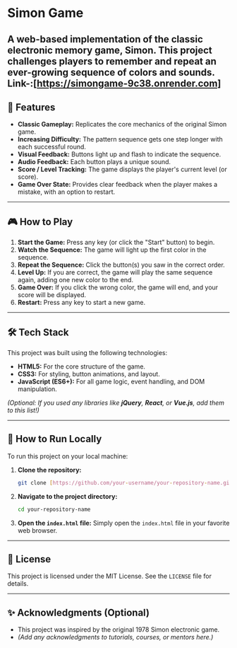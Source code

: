# Simon Game

A web-based implementation of the classic electronic memory game, Simon. This project challenges players to remember and repeat an ever-growing sequence of colors and sounds.
Link-:**[https://simongame-9c38.onrender.com]**
---

## 🚀 Features

* **Classic Gameplay:** Replicates the core mechanics of the original Simon game.
* **Increasing Difficulty:** The pattern sequence gets one step longer with each successful round.
* **Visual Feedback:** Buttons light up and flash to indicate the sequence.
* **Audio Feedback:** Each button plays a unique sound.
* **Score / Level Tracking:** The game displays the player's current level (or score).
* **Game Over State:** Provides clear feedback when the player makes a mistake, with an option to restart.

---

## 🎮 How to Play

1.  **Start the Game:** Press any key (or click the "Start" button) to begin.
2.  **Watch the Sequence:** The game will light up the first color in the sequence.
3.  **Repeat the Sequence:** Click the button(s) you saw in the correct order.
4.  **Level Up:** If you are correct, the game will play the same sequence again, adding one new color to the end.
5.  **Game Over:** If you click the wrong color, the game will end, and your score will be displayed.
6.  **Restart:** Press any key to start a new game.

---

## 🛠️ Tech Stack

This project was built using the following technologies:

* **HTML5:** For the core structure of the game.
* **CSS3:** For styling, button animations, and layout.
* **JavaScript (ES6+):** For all game logic, event handling, and DOM manipulation.

*(Optional: If you used any libraries like **jQuery**, **React**, or **Vue.js**, add them to this list!)*

---

## 📂 How to Run Locally

To run this project on your local machine:

1.  **Clone the repository:**
    ```bash
    git clone [https://github.com/your-username/your-repository-name.git](https://github.com/your-username/your-repository-name.git)
    ```

2.  **Navigate to the project directory:**
    ```bash
    cd your-repository-name
    ```

3.  **Open the `index.html` file:**
    Simply open the `index.html` file in your favorite web browser.

---

## 📄 License

This project is licensed under the MIT License. See the `LICENSE` file for details.

---

## ✨ Acknowledgments (Optional)

* This project was inspired by the original 1978 Simon electronic game.
* *(Add any acknowledgments to tutorials, courses, or mentors here.)*
